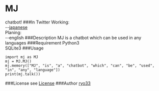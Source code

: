 MJ
==
chatbot!
###In Twitter
Working:  
--[japanese](https://twitter.com/mj_bot_jp)  
Planing:  
--english
###Description
MJ is a chatbot which can be used in any languages
###Requirement
Python3  
SQLite3
###Usage
```
import mj as MJ
mj = MJ.MJ()
mj.memory(["MJ", "is", "a", "chatbot", "which", "can", "be", "used", "in", "any", "language"])
print(mj.talk())
```
###License
  see [License](LICENSE)
###Author
  [ryo33](https://github.com/ryo33/ "ryo33's github page")
